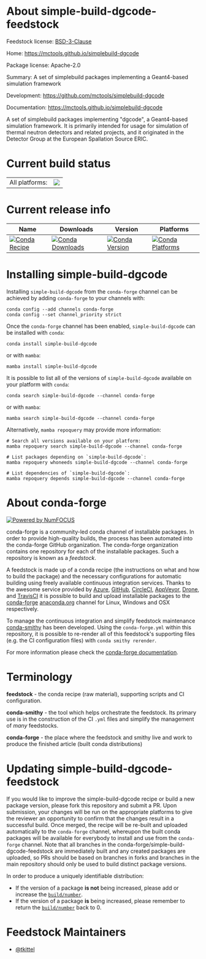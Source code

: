 About simple-build-dgcode-feedstock
===================================

Feedstock license: [BSD-3-Clause](https://github.com/conda-forge/simple-build-dgcode-feedstock/blob/main/LICENSE.txt)

Home: https://mctools.github.io/simplebuild-dgcode

Package license: Apache-2.0

Summary: A set of simplebuild packages implementing a Geant4-based simulation framework

Development: https://github.com/mctools/simplebuild-dgcode

Documentation: https://mctools.github.io/simplebuild-dgcode

A set of simplebuild packages implementing "dgcode", a Geant4-based
simulation framework. It is primarily intended for usage for simulation of
thermal neutron detectors and related projects, and it originated in the
Detector Group at the European Spallation Source ERIC.


Current build status
====================


<table><tr><td>All platforms:</td>
    <td>
      <a href="https://dev.azure.com/conda-forge/feedstock-builds/_build/latest?definitionId=21691&branchName=main">
        <img src="https://dev.azure.com/conda-forge/feedstock-builds/_apis/build/status/simple-build-dgcode-feedstock?branchName=main">
      </a>
    </td>
  </tr>
</table>

Current release info
====================

| Name | Downloads | Version | Platforms |
| --- | --- | --- | --- |
| [![Conda Recipe](https://img.shields.io/badge/recipe-simple--build--dgcode-green.svg)](https://anaconda.org/conda-forge/simple-build-dgcode) | [![Conda Downloads](https://img.shields.io/conda/dn/conda-forge/simple-build-dgcode.svg)](https://anaconda.org/conda-forge/simple-build-dgcode) | [![Conda Version](https://img.shields.io/conda/vn/conda-forge/simple-build-dgcode.svg)](https://anaconda.org/conda-forge/simple-build-dgcode) | [![Conda Platforms](https://img.shields.io/conda/pn/conda-forge/simple-build-dgcode.svg)](https://anaconda.org/conda-forge/simple-build-dgcode) |

Installing simple-build-dgcode
==============================

Installing `simple-build-dgcode` from the `conda-forge` channel can be achieved by adding `conda-forge` to your channels with:

```
conda config --add channels conda-forge
conda config --set channel_priority strict
```

Once the `conda-forge` channel has been enabled, `simple-build-dgcode` can be installed with `conda`:

```
conda install simple-build-dgcode
```

or with `mamba`:

```
mamba install simple-build-dgcode
```

It is possible to list all of the versions of `simple-build-dgcode` available on your platform with `conda`:

```
conda search simple-build-dgcode --channel conda-forge
```

or with `mamba`:

```
mamba search simple-build-dgcode --channel conda-forge
```

Alternatively, `mamba repoquery` may provide more information:

```
# Search all versions available on your platform:
mamba repoquery search simple-build-dgcode --channel conda-forge

# List packages depending on `simple-build-dgcode`:
mamba repoquery whoneeds simple-build-dgcode --channel conda-forge

# List dependencies of `simple-build-dgcode`:
mamba repoquery depends simple-build-dgcode --channel conda-forge
```


About conda-forge
=================

[![Powered by
NumFOCUS](https://img.shields.io/badge/powered%20by-NumFOCUS-orange.svg?style=flat&colorA=E1523D&colorB=007D8A)](https://numfocus.org)

conda-forge is a community-led conda channel of installable packages.
In order to provide high-quality builds, the process has been automated into the
conda-forge GitHub organization. The conda-forge organization contains one repository
for each of the installable packages. Such a repository is known as a *feedstock*.

A feedstock is made up of a conda recipe (the instructions on what and how to build
the package) and the necessary configurations for automatic building using freely
available continuous integration services. Thanks to the awesome service provided by
[Azure](https://azure.microsoft.com/en-us/services/devops/), [GitHub](https://github.com/),
[CircleCI](https://circleci.com/), [AppVeyor](https://www.appveyor.com/),
[Drone](https://cloud.drone.io/welcome), and [TravisCI](https://travis-ci.com/)
it is possible to build and upload installable packages to the
[conda-forge](https://anaconda.org/conda-forge) [anaconda.org](https://anaconda.org/)
channel for Linux, Windows and OSX respectively.

To manage the continuous integration and simplify feedstock maintenance
[conda-smithy](https://github.com/conda-forge/conda-smithy) has been developed.
Using the ``conda-forge.yml`` within this repository, it is possible to re-render all of
this feedstock's supporting files (e.g. the CI configuration files) with ``conda smithy rerender``.

For more information please check the [conda-forge documentation](https://conda-forge.org/docs/).

Terminology
===========

**feedstock** - the conda recipe (raw material), supporting scripts and CI configuration.

**conda-smithy** - the tool which helps orchestrate the feedstock.
                   Its primary use is in the construction of the CI ``.yml`` files
                   and simplify the management of *many* feedstocks.

**conda-forge** - the place where the feedstock and smithy live and work to
                  produce the finished article (built conda distributions)


Updating simple-build-dgcode-feedstock
======================================

If you would like to improve the simple-build-dgcode recipe or build a new
package version, please fork this repository and submit a PR. Upon submission,
your changes will be run on the appropriate platforms to give the reviewer an
opportunity to confirm that the changes result in a successful build. Once
merged, the recipe will be re-built and uploaded automatically to the
`conda-forge` channel, whereupon the built conda packages will be available for
everybody to install and use from the `conda-forge` channel.
Note that all branches in the conda-forge/simple-build-dgcode-feedstock are
immediately built and any created packages are uploaded, so PRs should be based
on branches in forks and branches in the main repository should only be used to
build distinct package versions.

In order to produce a uniquely identifiable distribution:
 * If the version of a package **is not** being increased, please add or increase
   the [``build/number``](https://docs.conda.io/projects/conda-build/en/latest/resources/define-metadata.html#build-number-and-string).
 * If the version of a package **is** being increased, please remember to return
   the [``build/number``](https://docs.conda.io/projects/conda-build/en/latest/resources/define-metadata.html#build-number-and-string)
   back to 0.

Feedstock Maintainers
=====================

* [@tkittel](https://github.com/tkittel/)

